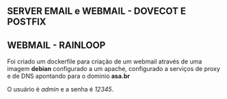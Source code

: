 ## SERVER EMAIL e WEBMAIL - DOVECOT E POSTFIX  

## WEBMAIL - RAINLOOP
Foi criado um dockerfile para criação de um webmail através de uma imagem **debian** configurado a um apache, configurado a serviços de proxy e de DNS apontando para o dominio **asa.br**

 O usuário é *admin* e a senha é *12345*.
